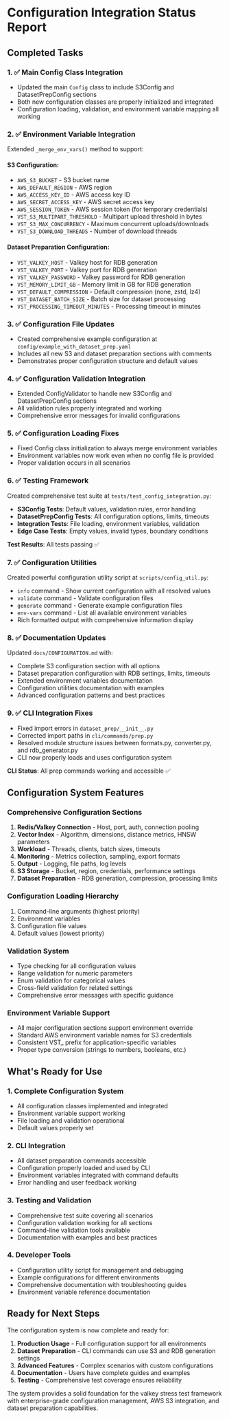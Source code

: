 # Configuration Integration Status Report

## Completed Tasks

### 1. ✅ Main Config Class Integration
- Updated the main `Config` class to include S3Config and DatasetPrepConfig sections
- Both new configuration classes are properly initialized and integrated
- Configuration loading, validation, and environment variable mapping all working

### 2. ✅ Environment Variable Integration
Extended `_merge_env_vars()` method to support:

#### S3 Configuration:
- `AWS_S3_BUCKET` - S3 bucket name
- `AWS_DEFAULT_REGION` - AWS region  
- `AWS_ACCESS_KEY_ID` - AWS access key ID
- `AWS_SECRET_ACCESS_KEY` - AWS secret access key
- `AWS_SESSION_TOKEN` - AWS session token (for temporary credentials)
- `VST_S3_MULTIPART_THRESHOLD` - Multipart upload threshold in bytes
- `VST_S3_MAX_CONCURRENCY` - Maximum concurrent uploads/downloads
- `VST_S3_DOWNLOAD_THREADS` - Number of download threads

#### Dataset Preparation Configuration:
- `VST_VALKEY_HOST` - Valkey host for RDB generation
- `VST_VALKEY_PORT` - Valkey port for RDB generation  
- `VST_VALKEY_PASSWORD` - Valkey password for RDB generation
- `VST_MEMORY_LIMIT_GB` - Memory limit in GB for RDB generation
- `VST_DEFAULT_COMPRESSION` - Default compression (none, zstd, lz4)
- `VST_DATASET_BATCH_SIZE` - Batch size for dataset processing
- `VST_PROCESSING_TIMEOUT_MINUTES` - Processing timeout in minutes

### 3. ✅ Configuration File Updates
- Created comprehensive example configuration at `config/example_with_dataset_prep.yaml`
- Includes all new S3 and dataset preparation sections with comments
- Demonstrates proper configuration structure and default values

### 4. ✅ Configuration Validation Integration
- Extended ConfigValidator to handle new S3Config and DatasetPrepConfig sections
- All validation rules properly integrated and working
- Comprehensive error messages for invalid configurations

### 5. ✅ Configuration Loading Fixes
- Fixed Config class initialization to always merge environment variables
- Environment variables now work even when no config file is provided
- Proper validation occurs in all scenarios

### 6. ✅ Testing Framework
Created comprehensive test suite at `tests/test_config_integration.py`:
- **S3Config Tests**: Default values, validation rules, error handling
- **DatasetPrepConfig Tests**: All configuration options, limits, timeouts
- **Integration Tests**: File loading, environment variables, validation
- **Edge Case Tests**: Empty values, invalid types, boundary conditions

**Test Results**: All tests passing ✅

### 7. ✅ Configuration Utilities
Created powerful configuration utility script at `scripts/config_util.py`:
- `info` command - Show current configuration with all resolved values
- `validate` command - Validate configuration files  
- `generate` command - Generate example configuration files
- `env-vars` command - List all available environment variables
- Rich formatted output with comprehensive information display

### 8. ✅ Documentation Updates
Updated `docs/CONFIGURATION.md` with:
- Complete S3 configuration section with all options
- Dataset preparation configuration with RDB settings, limits, timeouts
- Extended environment variables documentation
- Configuration utilities documentation with examples
- Advanced configuration patterns and best practices

### 9. ✅ CLI Integration Fixes
- Fixed import errors in `dataset_prep/__init__.py` 
- Corrected import paths in `cli/commands/prep.py`
- Resolved module structure issues between formats.py, converter.py, and rdb_generator.py
- CLI now properly loads and uses configuration system

**CLI Status**: All prep commands working and accessible ✅

## Configuration System Features

### Comprehensive Configuration Sections
1. **Redis/Valkey Connection** - Host, port, auth, connection pooling
2. **Vector Index** - Algorithm, dimensions, distance metrics, HNSW parameters
3. **Workload** - Threads, clients, batch sizes, timeouts
4. **Monitoring** - Metrics collection, sampling, export formats
5. **Output** - Logging, file paths, log levels
6. **S3 Storage** - Bucket, region, credentials, performance settings
7. **Dataset Preparation** - RDB generation, compression, processing limits

### Configuration Loading Hierarchy
1. Command-line arguments (highest priority)
2. Environment variables
3. Configuration file values
4. Default values (lowest priority)

### Validation System
- Type checking for all configuration values
- Range validation for numeric parameters
- Enum validation for categorical values
- Cross-field validation for related settings
- Comprehensive error messages with specific guidance

### Environment Variable Support
- All major configuration sections support environment override
- Standard AWS environment variable names for S3 credentials
- Consistent VST_ prefix for application-specific variables
- Proper type conversion (strings to numbers, booleans, etc.)

## What's Ready for Use

### 1. Complete Configuration System
- All configuration classes implemented and integrated
- Environment variable support working
- File loading and validation operational
- Default values properly set

### 2. CLI Integration
- All dataset preparation commands accessible
- Configuration properly loaded and used by CLI
- Environment variables integrated with command defaults
- Error handling and user feedback working

### 3. Testing and Validation
- Comprehensive test suite covering all scenarios
- Configuration validation working for all sections
- Command-line validation tools available
- Documentation with examples and best practices

### 4. Developer Tools
- Configuration utility script for management and debugging
- Example configurations for different environments
- Comprehensive documentation with troubleshooting guides
- Environment variable reference documentation

## Ready for Next Steps

The configuration system is now complete and ready for:

1. **Production Usage** - Full configuration support for all environments
2. **Dataset Preparation** - CLI commands can use S3 and RDB generation settings
3. **Advanced Features** - Complex scenarios with custom configurations
4. **Documentation** - Users have complete guides and examples
5. **Testing** - Comprehensive test coverage ensures reliability

The system provides a solid foundation for the valkey stress test framework with enterprise-grade configuration management, AWS S3 integration, and dataset preparation capabilities.
